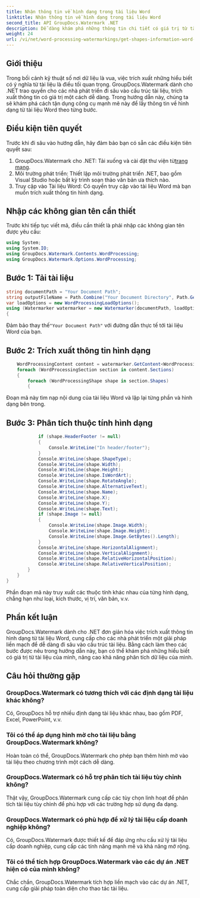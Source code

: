 ```yaml
---
title: Nhận thông tin về hình dạng trong tài liệu Word
linktitle: Nhận thông tin về hình dạng trong tài liệu Word
second_title: API GroupDocs.Watermark .NET
description: Dễ dàng khám phá những thông tin chi tiết có giá trị từ tài liệu Word với GroupDocs cho .NET. Trích xuất thông tin hình dạng một cách liền mạch để tăng cường phân tích dữ liệu.
weight: 24
url: /vi/net/word-processing-watermarkings/get-shapes-information-word-docs/
---
```

## Giới thiệu
Trong bối cảnh kỹ thuật số nơi dữ liệu là vua, việc trích xuất những hiểu biết có ý nghĩa từ tài liệu là điều tối quan trọng. GroupDocs.Watermark dành cho .NET trao quyền cho các nhà phát triển đi sâu vào cấu trúc tài liệu, trích xuất thông tin có giá trị một cách dễ dàng. Trong hướng dẫn này, chúng ta sẽ khám phá cách tận dụng công cụ mạnh mẽ này để lấy thông tin về hình dạng từ tài liệu Word theo từng bước.
## Điều kiện tiên quyết
Trước khi đi sâu vào hướng dẫn, hãy đảm bảo bạn có sẵn các điều kiện tiên quyết sau:
1.  GroupDocs.Watermark cho .NET: Tải xuống và cài đặt thư viện từ[trang mạng](https://releases.groupdocs.com/Watermark/net/).
2. Môi trường phát triển: Thiết lập môi trường phát triển .NET, bao gồm Visual Studio hoặc bất kỳ trình soạn thảo văn bản ưa thích nào.
3. Truy cập vào Tài liệu Word: Có quyền truy cập vào tài liệu Word mà bạn muốn trích xuất thông tin hình dạng.

## Nhập các không gian tên cần thiết
Trước khi tiếp tục viết mã, điều cần thiết là phải nhập các không gian tên được yêu cầu:
```csharp
using System;
using System.IO;
using GroupDocs.Watermark.Contents.WordProcessing;
using GroupDocs.Watermark.Options.WordProcessing;
```
## Bước 1: Tải tài liệu
```csharp
string documentPath = "Your Document Path";
string outputFileName = Path.Combine("Your Document Directory", Path.GetFileName(documentPath));
var loadOptions = new WordProcessingLoadOptions();
using (Watermarker watermarker = new Watermarker(documentPath, loadOptions))
{
```
 Đảm bảo thay thế`"Your Document Path"` với đường dẫn thực tế tới tài liệu Word của bạn.
## Bước 2: Trích xuất thông tin hình dạng
```csharp
	WordProcessingContent content = watermarker.GetContent<WordProcessingContent>();
	foreach (WordProcessingSection section in content.Sections)
	{
		foreach (WordProcessingShape shape in section.Shapes)
		{
```
Đoạn mã này tìm nạp nội dung của tài liệu Word và lặp lại từng phần và hình dạng bên trong.
## Bước 3: Phân tích thuộc tính hình dạng
```csharp
			if (shape.HeaderFooter != null)
			{
				Console.WriteLine("In header/footer");
			}
			Console.WriteLine(shape.ShapeType);
			Console.WriteLine(shape.Width);
			Console.WriteLine(shape.Height);
			Console.WriteLine(shape.IsWordArt);
			Console.WriteLine(shape.RotateAngle);
			Console.WriteLine(shape.AlternativeText);
			Console.WriteLine(shape.Name);
			Console.WriteLine(shape.X);
			Console.WriteLine(shape.Y);
			Console.WriteLine(shape.Text);
			if (shape.Image != null)
			{
				Console.WriteLine(shape.Image.Width);
				Console.WriteLine(shape.Image.Height);
				Console.WriteLine(shape.Image.GetBytes().Length);
			}
			Console.WriteLine(shape.HorizontalAlignment);
			Console.WriteLine(shape.VerticalAlignment);
			Console.WriteLine(shape.RelativeHorizontalPosition);
			Console.WriteLine(shape.RelativeVerticalPosition);
		}
	}
}
```
Phần đoạn mã này truy xuất các thuộc tính khác nhau của từng hình dạng, chẳng hạn như loại, kích thước, vị trí, văn bản, v.v.

## Phần kết luận
GroupDocs.Watermark dành cho .NET đơn giản hóa việc trích xuất thông tin hình dạng từ tài liệu Word, cung cấp cho các nhà phát triển một giải pháp liền mạch để dễ dàng đi sâu vào cấu trúc tài liệu. Bằng cách làm theo các bước được nêu trong hướng dẫn này, bạn có thể khám phá những hiểu biết có giá trị từ tài liệu của mình, nâng cao khả năng phân tích dữ liệu của mình.
## Câu hỏi thường gặp
### GroupDocs.Watermark có tương thích với các định dạng tài liệu khác không?
Có, GroupDocs hỗ trợ nhiều định dạng tài liệu khác nhau, bao gồm PDF, Excel, PowerPoint, v.v.
### Tôi có thể áp dụng hình mờ cho tài liệu bằng GroupDocs.Watermark không?
Hoàn toàn có thể, GroupDocs.Watermark cho phép bạn thêm hình mờ vào tài liệu theo chương trình một cách dễ dàng.
### GroupDocs.Watermark có hỗ trợ phân tích tài liệu tùy chỉnh không?
Thật vậy, GroupDocs.Watermark cung cấp các tùy chọn linh hoạt để phân tích tài liệu tùy chỉnh để phù hợp với các trường hợp sử dụng đa dạng.
### GroupDocs.Watermark có phù hợp để xử lý tài liệu cấp doanh nghiệp không?
Có, GroupDocs.Watermark được thiết kế để đáp ứng nhu cầu xử lý tài liệu cấp doanh nghiệp, cung cấp các tính năng mạnh mẽ và khả năng mở rộng.
### Tôi có thể tích hợp GroupDocs.Watermark vào các dự án .NET hiện có của mình không?
Chắc chắn, GroupDocs.Watermark tích hợp liền mạch vào các dự án .NET, cung cấp giải pháp toàn diện cho thao tác tài liệu.